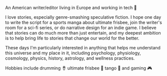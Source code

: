 An American writer/editor living in Europe and working in tech 💁

I love stories, especially genre-smashing speculative fiction. I hope one day to write the script for a sports manga about ultimate frisbee, join the writer's room for a sci-fi series, or do narrative design for an indie game. I believe that stories can do much more than just entertain, and my deepest ambition is to help bring life to stories that change our world for the better.

These days I'm particularly interested in anything that helps me understand this universe and my place in it, including psychology, physiology, cosmology, physics, history, astrology, and wellness practices.

Hobbies include drumming 🪘 ultimate frisbee 🥏 tango 🕺 and gaming 🎮
